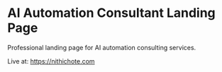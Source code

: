 # AI Automation Consultant Landing Page

Professional landing page for AI automation consulting services.

Live at: https://nithichote.com